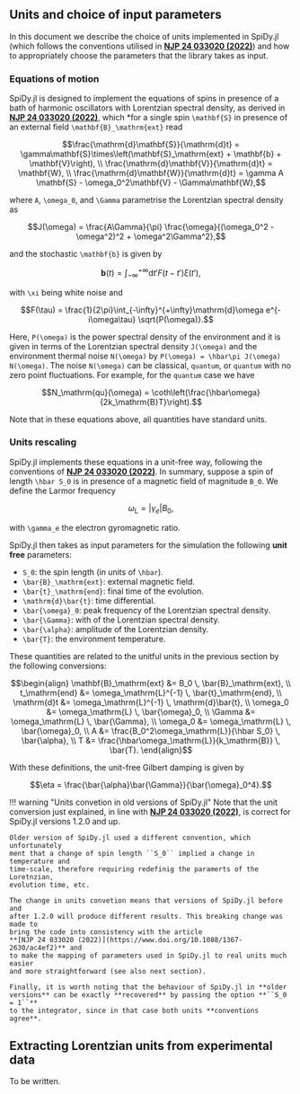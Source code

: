 ## Units and choice of input parameters

In this document we describe the choice of units implemented in SpiDy.jl (which
follows the conventions utilised in 
**[NJP 24 033020 (2022)](https://www.doi.org/10.1088/1367-2630/ac4ef2)**) and
how to appropriately choose the parameters that the library takes as input.

### Equations of motion

SpiDy.jl is designed to implement the equations of spins in presence of a bath
of harmonic oscillators with Lorentzian spectral density, as derived in
**[NJP 24 033020 (2022)](https://www.doi.org/10.1088/1367-2630/ac4ef2)**, which
*for a single spin ``\mathbf{S}`` in presence of an external field
``\mathbf{B}_\mathrm{ext}`` read
```math
\frac{\mathrm{d}\mathbf{S}}{\mathrm{d}t} =
    \gamma\mathbf{S}\times\left(\mathbf{S}_\mathrm{ext} + \mathbf{b} + \mathbf{V}\right), \\
\frac{\mathrm{d}\mathbf{V}}{\mathrm{d}t} = \mathbf{W}, \\
\frac{\mathrm{d}\mathbf{W}}{\mathrm{d}t} = \gamma A \mathbf{S} - \omega_0^2\mathbf{V} - \Gamma\mathbf{W},
```
where ``A``, ``\omega_0``, and ``\Gamma`` parametrise the Lorentzian spectral density as
```math
J(\omega) = \frac{A\Gamma}{\pi} \frac{\omega}{(\omega_0^2 - \omega^2)^2 + \omega^2\Gamma^2},
```
and the stochastic ``\mathbf{b}`` is given by
```math
\mathbf{b}(t) = \int_{-\infty}^{+\infty}\mathrm{d}t' F(t-t') \xi(t'),
```
with ``\xi`` being white noise and
```math
F(\tau) = \frac{1}{2\pi}\int_{-\infty}^{+\infty}\mathrm{d}\omega
    e^{-i\omega\tau} \sqrt{P(\omega)}.
```
Here, ``P(\omega)`` is the power spectral density of the environment and it is
given in terms of the Lorentzian spectral density ``J(\omega)`` and the
environment thermal noise ``N(\omega)`` by ``P(\omega) = \hbar\pi J(\omega)
N(\omega)``. The noise ``N(\omega)`` can be classical, `quantum`, or `quantum` with
no zero point fluctuations. For example, for the `quantum` case we have
```math
N_\mathrm{qu}(\omega) = \coth\left(\frac{\hbar\omega}{2k_\mathrm{B}T}\right).
```

Note that in these equations above, all quantities have standard units.

### Units rescaling

SpiDy.jl implements these equations in a unit-free way, following the
conventions of **[NJP 24 033020 (2022)](https://www.doi.org/10.1088/1367-2630/ac4ef2)**.
In summary, suppose a spin of length ``\hbar S_0`` is in presence of a magnetic
field of magnitude ``B_0``. We define the Larmor frequency
```math
\omega_\mathrm{L} = |\gamma_e| B_0,
```
with ``\gamma_e`` the electron gyromagnetic ratio.

SpiDy.jl then takes as input parameters for the simulation the following **unit free**
parameters:
- ``S_0``: the spin length (in units of ``\hbar``).
- ``\bar{B}_\mathrm{ext}``: external magnetic field.
- ``\bar{t}_\mathrm{end}``: final time of the evolution.
- ``\mathrm{d}\bar{t}``: time differential.
- ``\bar{\omega}_0``: peak frequency of the Lorentzian spectral density.
- ``\bar{\Gamma}``: with of the Lorentzian spectral density.
- ``\bar{\alpha}``: amplitude of the Lorentzian density.
- ``\bar{T}``: the environment temperature.

These quantities are related to the unitful units in the previous section by the
following conversions:
```math
\begin{align}
\mathbf{B}_\mathrm{ext} &= B_0 \, \bar{B}_\mathrm{ext}, \\
t_\mathrm{end} &= \omega_\mathrm{L}^{-1} \, \bar{t}_\mathrm{end}, \\
\mathrm{d}t &= \omega_\mathrm{L}^{-1} \, \mathrm{d}\bar{t}, \\
\omega_0 &= \omega_\mathrm{L} \, \bar{\omega}_0, \\
\Gamma &= \omega_\mathrm{L} \, \bar{\Gamma}, \\
\omega_0 &= \omega_\mathrm{L} \, \bar{\omega}_0, \\
A &= \frac{B_0^2\omega_\mathrm{L}}{\hbar S_0} \, \bar{\alpha}, \\
T &= \frac{\hbar\omega_\mathrm{L}}{k_\mathrm{B}} \, \bar{T}.
\end{align}
```

With these definitions, the unit-free Gilbert damping is given by
```math
\eta = \frac{\bar{\alpha}\bar{\Gamma}}{\bar{\omega}_0^4}.
```

!!! warning "Units convetion in old versions of SpiDy.jl"
    Note that the unit conversion just explained, in line with
    **[NJP 24 033020 (2022)](https://www.doi.org/10.1088/1367-2630/ac4ef2)**,
    is correct for SpiDy.jl versions 1.2.0 and up.

    Older version of SpiDy.jl used a different convention, which unfortunately
    ment that a change of spin length ``S_0`` implied a change in temperature and
    time-scale, therefore requiring redefinig the paramerts of the Loretnzian,
    evolution time, etc.
    
    The change in units convetion means that versions of SpiDy.jl before and
    after 1.2.0 will produce different results. This breaking change was made to
    bring the code into consistency with the article
    **[NJP 24 033020 (2022)](https://www.doi.org/10.1088/1367-2630/ac4ef2)** and
    to make the mapping of parameters used in SpiDy.jl to real units much easier
    and more straightforward (see also next section).

    Finally, it is worth noting that the behaviour of SpiDy.jl in **older
    versions** can be exactly **recovered** by passing the option **``S_0 = 1``**
    to the integrator, since in that case both units **conventions agree**.

## Extracting Lorentzian units from experimental data

To be written.